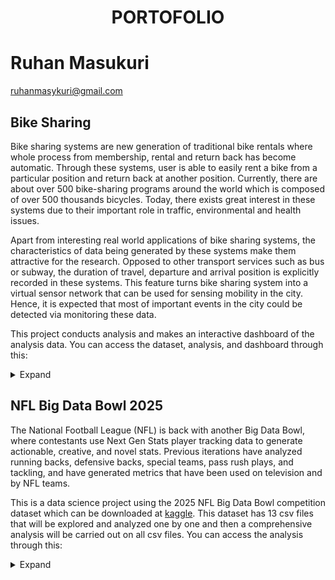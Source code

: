 
# <p align="center"> PORTOFOLIO</p>

# Ruhan Masukuri
ruhanmasykuri@gmail.com

## Bike Sharing
Bike sharing systems are new generation of traditional bike rentals where whole process from membership, rental and return 
back has become automatic. Through these systems, user is able to easily rent a bike from a particular position and return 
back at another position. Currently, there are about over 500 bike-sharing programs around the world which is composed of 
over 500 thousands bicycles. Today, there exists great interest in these systems due to their important role in traffic, 
environmental and health issues. 

Apart from interesting real world applications of bike sharing systems, the characteristics of data being generated by
these systems make them attractive for the research. Opposed to other transport services such as bus or subway, the duration
of travel, departure and arrival position is explicitly recorded in these systems. This feature turns bike sharing system into
a virtual sensor network that can be used for sensing mobility in the city. Hence, it is expected that most of important
events in the city could be detected via monitoring these data.

This project conducts analysis and makes an interactive dashboard of the analysis data. You can access the dataset, analysis, and dashboard through this: 
<details>
  <summary>Expand</summary>
	- [Dataset](https://github.com/hanru789/bike_sharing/tree/main/bike_sharing_dataset)
	- [Analysis](https://github.com/hanru789/bike_sharing/blob/main/Proyek%20Analisis%20Data.ipynb)
	- [Dashboard](https://bikesharing-s9xhfypjcgcng7yemj6hpq.streamlit.app/)
</details>

## NFL Big Data Bowl 2025
The National Football League (NFL) is back with another Big Data Bowl, where contestants use Next Gen Stats player tracking data to generate actionable, creative, and novel stats. Previous iterations have analyzed running backs, defensive backs, special teams, pass rush plays, and tackling, and have generated metrics that have been used on television and by NFL teams.

This is a data science project using the 2025 NFL Big Data Bowl competition dataset which can be downloaded at [kaggle](https://www.kaggle.com/competitions/nfl-big-data-bowl-2025/data?select=games.csv).
This dataset has 13 csv files that will be explored and analyzed one by one and then a comprehensive analysis will be carried out on all csv files. You can access the analysis through this:
<details>
  <summary>Expand</summary>
	
	
 ### [games.csv](https://github.com/hanru789/NFL-Big-Data-Bowl-2025/blob/main/about-games.ipynb)
 
 ### player_play.csv
 
 ### players.csv
 
 ### plays.csv
 
 ### tracking_week_1.csv
 
 ### tracking_week_2.csv
 
 ### tracking_week_3.csv
 
 ### tracking_week_4.csv
 
 ### tracking_week_5.csv
 
 ### tracking_week_6.csv
 
 ### tracking_week_7.csv
 
 ### tracking_week_8.csv
 
 ### tracking_week_9.csv
 
 ### Conclution
 
 </details>
